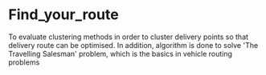 # Find_your_route
To evaluate clustering methods in order to cluster delivery points so that delivery route can be optimised. In addition, algorithm is done to solve 'The Travelling Salesman' problem, which is the basics in vehicle routing problems
